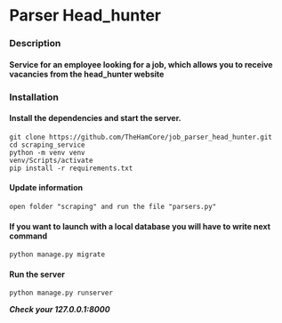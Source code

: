 # Parser Head_hunter
### Description
#### Service for an employee looking for a job, which allows you to receive vacancies from the head_hunter website

### Installation

#### Install the dependencies and start the server.
```
git clone https://github.com/TheHamCore/job_parser_head_hunter.git
cd scraping_service
python -m venv venv
venv/Scripts/activate
pip install -r requirements.txt
```

#### Update information
```
open folder "scraping" and run the file "parsers.py"
```

#### If you want to launch with a local database you will have to write next command
```python manage.py migrate```

#### Run the server
```
python manage.py runserver
```

***Check your 127.0.0.1:8000***